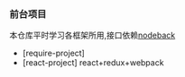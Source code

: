 
### 前台项目

本仓库平时学习各框架所用,接口依赖[nodeback](https://github.com/ExcaliburZhou/nodeback)

* [require-project]
* [react-project]
    react+redux+webpack